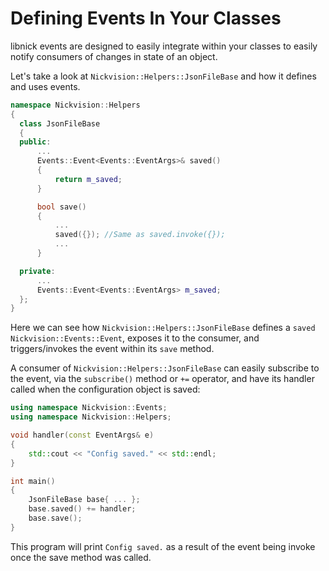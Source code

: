 # Defining Events In Your Classes
libnick events are designed to easily integrate within your classes to easily notify consumers of changes in state of an object.

Let's take a look at `Nickvision::Helpers::JsonFileBase` and how it defines and uses events.

```cpp
namespace Nickvision::Helpers
{
  class JsonFileBase
  {
  public:
      ...
      Events::Event<Events::EventArgs>& saved()
      {
          return m_saved;
      }

      bool save()
      {
          ...
          saved({}); //Same as saved.invoke({});
          ...
      }

  private:
      ...
      Events::Event<Events::EventArgs> m_saved;
  };
}
```

Here we can see how `Nickvision::Helpers::JsonFileBase` defines a `saved` `Nickvision::Events::Event`, exposes it to the consumer, and triggers/invokes the event within its `save` method.

A consumer of `Nickvision::Helpers::JsonFileBase` can easily subscribe to the event, via the `subscribe()` method or `+=` operator, and have its handler called when the configuration object is saved:
```cpp
using namespace Nickvision::Events;
using namespace Nickvision::Helpers;

void handler(const EventArgs& e)
{
    std::cout << "Config saved." << std::endl;
}

int main()
{
    JsonFileBase base{ ... };
    base.saved() += handler;
    base.save();
}
```

This program will print `Config saved.` as a result of the event being invoke once the save method was called.
